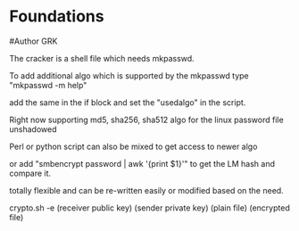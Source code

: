 # Foundations
#Author GRK

The cracker is a shell file which needs mkpasswd.

To add additional algo which is supported by the mkpasswd type "mkpasswd -m help"

add the same in the if block and set the "usedalgo" in the script.

Right now supporting md5, sha256, sha512 algo for the linux password file unshadowed

Perl or python script can also be mixed to get access to newer algo 

or add "smbencrypt password | awk '{print $1}'" to get the LM hash and compare it.

totally flexible and can be re-written easily or modified based on the need.

crypto.sh -e (receiver public key) (sender private key) (plain file) (encrypted file)
